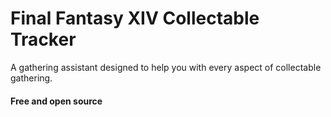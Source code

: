 # Final Fantasy XIV Collectable Tracker

A gathering assistant designed to help you with every aspect of collectable gathering.

#### Free and open source
